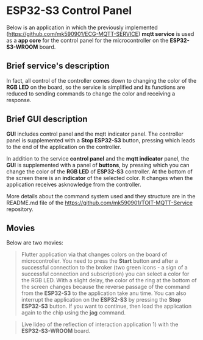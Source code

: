 # ESP32-S3 Control Panel

Below is an application in which the previously implemented (https://github.com/mk590901/ECG-MQTT-SERVICE) __mqtt service__ is used as a __app core__ for the control panel for the microcontroller on the __ESP32-S3-WROOM__ board.

## Brief service's description

In fact, all control of the controller comes down to changing the color of the __RGB LED__ on the board, so the service is simplified and its functions are reduced to sending commands to change the color and receiving a response.

## Brief GUI description

__GUI__ includes control panel and the mqtt indicator panel. The controller panel is supplemented with a __Stop ESP32-S3__ button, pressing which leads to the end of the application on the controller.

In addition to the service __control panel__ and the __mqtt indicator__ panel, the __GUI__ is supplemented with a panel of __buttons__, by pressing which you can change the color of the __RGB LED__ of __ESP32-S3__ controller. At the bottom of the screen there is an __indicator__ of the selected color. It changes when the application receives asknowledge from the controller.

More details about the command system used and they structure are in the README.md file of the https://github.com/mk590901/TOIT-MQTT-Service repository.

## Movies

Below are two movies:

> Flutter application via that changes colors on the board of microcontroller. You need to press the __Start__ button and after a successful connection to the broker (two green icons - a sign of a successful connection and subscription) you can select a color for the RGB LED. With a slight delay, the color of the ring at the bottom of the screen changes because the reverse passage of the command from the __ESP32-S3__ to the application take anu time. You can also interrupt the application on the __ESP32-S3__ by pressing the __Stop ESP32-S3__ button. If you want to continue, then load the application again to the chip using the __jag__ command.

> Live lideo of the  reflection of interaction application 1) with the __ESP32-S3-WROOM__ board.

